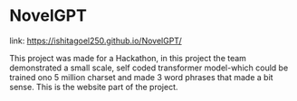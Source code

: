 # NovelGPT

link: https://ishitagoel250.github.io/NovelGPT/

This project was made for a Hackathon, in this project the team demonstrated a small scale, self coded transformer model-which could be trained ono 5 million charset and made 3 word phrases that made a bit sense. This is the website part of the project.

